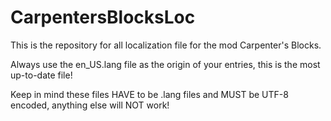 CarpentersBlocksLoc
===================

This is the repository for all localization file for the mod Carpenter's Blocks.

Always use the en_US.lang file as the origin of your entries, this is the most up-to-date file!

Keep in mind these files HAVE to be .lang files and MUST be UTF-8 encoded, anything else will NOT work!
